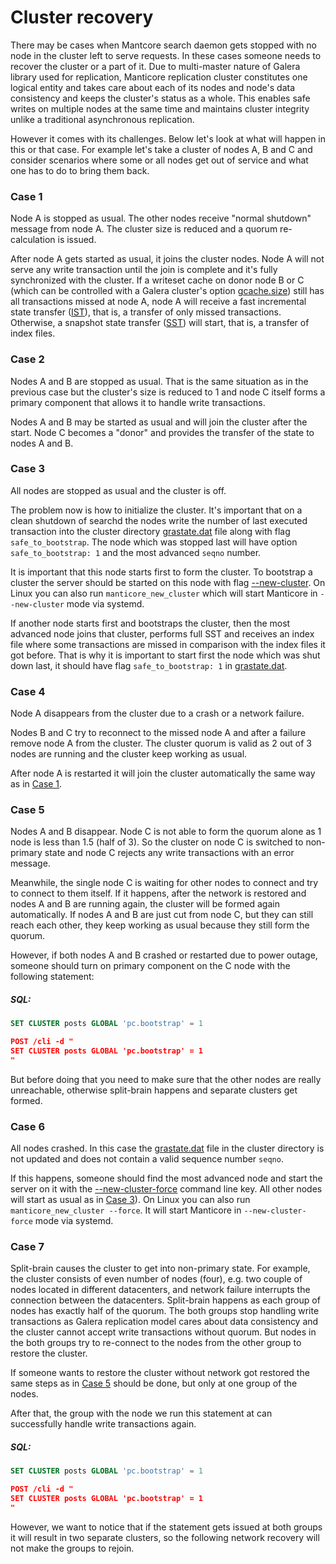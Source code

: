 # Cluster recovery

There may be cases when Mantcore search daemon gets stopped with no node in the cluster left to serve requests. In these cases someone needs to recover the cluster or a part of it. Due to multi-master nature of Galera library used for replication, Manticore replication cluster constitutes one logical entity and takes care about each of its nodes and node's data consistency and keeps the cluster's status as a whole. This enables safe writes on multiple nodes at the same time and maintains cluster integrity unlike a traditional asynchronous replication.

However it comes with its challenges. Below let's look at what will happen in this or that case. For example let's take a cluster of nodes A, B and C and consider scenarios where some or all nodes get out of service and what one has to do to bring them back.

### Case 1

Node A is stopped as usual. The other nodes receive "normal shutdown" message from node A. The cluster size is reduced and a quorum re-calculation is issued.

After node A gets started as usual, it joins the cluster nodes. Node A will not serve any write transaction until the join is complete and it's fully synchronized with the cluster. If a writeset cache on donor node B or C (which can be controlled with a Galera cluster's option [gcache.size](https://galeracluster.com/library/documentation/galera-parameters.html#gcache-size)) still has all transactions missed at node A, node A will receive a fast incremental state transfer ([IST](https://galeracluster.com/library/documentation/state-transfer.html#state-transfer-ist)), that is, a transfer of only missed transactions. Otherwise, a snapshot state transfer ([SST](https://galeracluster.com/library/documentation/state-transfer.html#state-transfer-sst)) will start, that is, a transfer of index files.

### Case 2

Nodes A and B are stopped as usual. That is the same situation as in the previous case but the cluster's size is reduced to 1 and node C itself forms a primary component that allows it to handle write transactions.

Nodes A and B may be started as usual and will join the cluster after the start. Node C becomes a "donor" and provides the transfer of the state to nodes A and B.

### Case 3

All nodes are stopped as usual and the cluster is off.

The problem now is how to initialize the cluster. It's important that on a clean shutdown of searchd the nodes write the number of last executed transaction into the cluster directory [grastate.dat](../../Creating_a_cluster/Setting_up_replication/Restarting_a_cluster.md) file along with flag `safe_to_bootstrap`. The node which was stopped last will have option `safe_to_bootstrap: 1` and the most advanced `seqno` number.

It is important that this node starts first to form the cluster. To bootstrap a cluster the server should be started on this node with flag [--new-cluster](../../Creating_a_cluster/Setting_up_replication/Restarting_a_cluster.md). On Linux you can also run `manticore_new_cluster` which will start Manticore in `--new-cluster` mode via systemd.

If another node starts first and bootstraps the cluster, then the most advanced node joins that cluster, performs full SST and receives an index file where some transactions are missed in comparison with the index files it got before. That is why it is important to start first the node which was shut down last, it should have flag `safe_to_bootstrap: 1` in [grastate.dat](../../Creating_a_cluster/Setting_up_replication/Restarting_a_cluster.md).

### Case 4

Node A disappears from the cluster due to a crash or a network failure.

Nodes B and C try to reconnect to the missed node A and after a failure remove node A from the cluster. The cluster quorum is valid as 2 out of 3 nodes are running and the cluster keep working as usual.

After node A is restarted it will join the cluster automatically the same way as in [Case 1](../../Creating_a_cluster/Setting_up_replication/Cluster_recovery.md#Case-1).

### Case 5

Nodes A and B disappear. Node C is not able to form the quorum alone as 1 node is less than 1.5 (half of 3). So the cluster on node C is switched to non-primary state and node C rejects any write transactions with an error message.

Meanwhile, the single node C is waiting for other nodes to connect and try to connect to them itself. If it happens, after the network is restored and nodes A and B are running again, the cluster will be formed again automatically. If nodes A and B are just cut from node C, but they can still reach each other, they keep working as usual because they still form the quorum.

<!-- example case 5 -->
However, if both nodes A and B crashed or restarted due to power outage, someone should turn on primary component on the C node with the following statement:


<!-- intro -->
##### SQL:

<!-- request SQL -->

```sql
SET CLUSTER posts GLOBAL 'pc.bootstrap' = 1
```
<!-- request HTTP -->

```json
POST /cli -d "
SET CLUSTER posts GLOBAL 'pc.bootstrap' = 1
"
```
<!-- end -->

But before doing that you need to make sure that the other nodes are really unreachable, otherwise split-brain happens and separate clusters get formed.

### Case 6

All nodes crashed. In this case the [grastate.dat](../../Creating_a_cluster/Setting_up_replication/Restarting_a_cluster.md) file in the cluster directory is not updated and does not contain a valid sequence number `seqno`.

If this happens, someone should find the most advanced node and start the server on it with the [--new-cluster-force](../../Creating_a_cluster/Setting_up_replication/Restarting_a_cluster.md) command line key. All other nodes will start as usual as in [Case 3](../../Creating_a_cluster/Setting_up_replication/Cluster_recovery.md#Case-3)).
On Linux you can also run `manticore_new_cluster --force`. It will start Manticore in `--new-cluster-force` mode via systemd.

### Case 7

Split-brain causes the cluster to get into non-primary state. For example, the cluster consists of even number of nodes (four), e.g. two couple of nodes located in different datacenters, and network failure interrupts the connection between the datacenters. Split-brain happens as each group of nodes has exactly half of the quorum. The both groups stop handling write transactions as Galera replication model cares about data consistency and the cluster cannot accept write transactions without quorum. But nodes in the both groups try to re-connect to the nodes from the other group to restore the cluster.

<!-- example case 7 -->
If someone wants to restore the cluster without network got restored the same steps as in [Case 5](../../Creating_a_cluster/Setting_up_replication/Cluster_recovery.md#Case-5) should be done, but only at one group of the nodes.

After that, the group with the node we run this statement at can successfully handle write transactions again.


<!-- intro -->
##### SQL:

<!-- request SQL -->

```sql
SET CLUSTER posts GLOBAL 'pc.bootstrap' = 1
```
<!-- request HTTP -->

```json
POST /cli -d "
SET CLUSTER posts GLOBAL 'pc.bootstrap' = 1
"
```
<!-- end -->

However, we want to notice that if the statement gets issued at both groups it will result in two separate clusters, so the following network recovery will not make the groups to rejoin.
